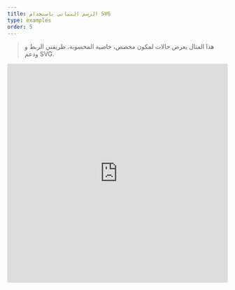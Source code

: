 ```yaml
---
title: الرسم البياني باستخدام SVG
type: examples
order: 5
---
```


> هذا المثال يعرض حالات لمكون مخصص، خاصية المحسوبة، طريقتي الربط و ودعم SVG.

<iframe width="100%" height="500" src="https://jsfiddle.net/yyx990803/mhrckqgq/embedded/result,html,js,css" allowfullscreen="allowfullscreen" frameborder="0"></iframe>
